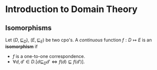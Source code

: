 # Introduction to Domain Theory

## Isomorphisms

Let $(D, \sqsubseteq_D)$, $(E, \sqsubseteq_E)$ be two cpo's. A *continuous* function $f: D \mapsto E$ is an **isomorphism** if

- $f$ is a one-to-one correspondence.
- $\forall d, d' \in D.[d \sqsubseteq_D d' \Leftrightarrow f(d) \sqsubseteq f(d')]$.
